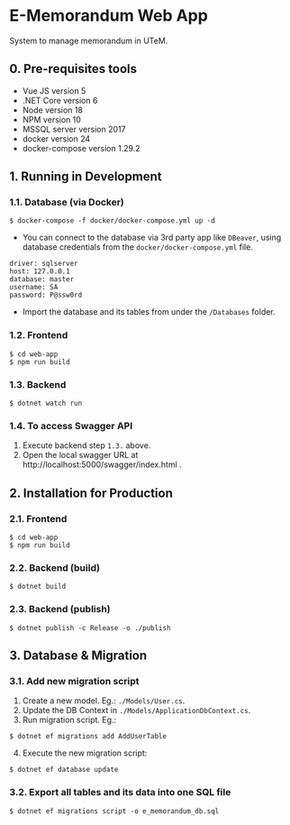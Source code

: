 # E-Memorandum Web App
System to manage memorandum in UTeM.

## 0. Pre-requisites tools
- Vue JS version 5
- .NET Core version 6
- Node version 18
- NPM version 10
- MSSQL server version 2017
- docker version 24
- docker-compose version 1.29.2

## 1. Running in Development

### 1.1. Database (via Docker)
```
$ docker-compose -f docker/docker-compose.yml up -d
```
- You can connect to the database via 3rd party app like `DBeaver`, using database credentials from the `docker/docker-compose.yml` file.
```
driver: sqlserver
host: 127.0.0.1
database: master
username: SA
password: P@ssw0rd
```
- Import the database and its tables from under the `/Databases` folder.

### 1.2. Frontend
```
$ cd web-app
$ npm run build
```

### 1.3. Backend
```
$ dotnet watch run
```

### 1.4. To access Swagger API
1. Execute backend step `1.3.` above.
2. Open the local swagger URL at http://localhost:5000/swagger/index.html .

## 2. Installation for Production

### 2.1. Frontend
```
$ cd web-app
$ npm run build
```

### 2.2. Backend (build)
```
$ dotnet build
```

### 2.3. Backend (publish)
```
$ dotnet publish -c Release -o ./publish
```

## 3. Database & Migration

### 3.1. Add new migration script
1. Create a new model. Eg.: `./Models/User.cs`.
2. Update the DB Context in `./Models/ApplicationDbContext.cs`.
3. Run migration script. Eg.:
```
$ dotnet ef migrations add AddUserTable
```
4. Execute the new migration script:
```
$ dotnet ef database update
```

### 3.2. Export all tables and its data into one SQL file
```
$ dotnet ef migrations script -o e_memorandum_db.sql
```